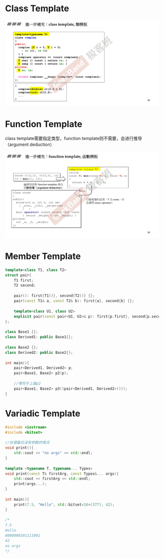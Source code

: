 

# Class Template

![084](Template/084.jpg)

# Function Template

class template需要指定类型，function template则不需要，会进行推导（argument deduction）

![085](Template/085.jpg)

# Member Template

```c++
template<class T1, class T2>
struct pair{
    T1 first;
    T2 second;
    
    pair(): first{T1()}, second{T2()} {};
    pair(const T1& a, const T2& b): first{a}, second{b} {};

    template<class U1, class U2>
    explicit pair(const pair<U1, U2>& p): first{p.first}, second{p.second} {};
};

class Base1 {};
class Derived1: public Base1{};

class Base2 {};
class Derived2: public Base2{};

int main(){
    pair<Derived1, Derived2> p;
    pair<Base1, Base2> p2(p);

    //等同于上面p2
    pair<Base1, Base2> p3((pair<Derived1, Derived2>()));
}
```

# Variadic Template

```c++
#include <iostream>
#include <bitset>

//处理最后没有参数的情况
void print(){
    std::cout << "no args" << std::endl;
}

template <typename T, typename... Types>
void print(const T& firstArg, const Types&... args){
    std::cout << firstArg << std::endl;
    print(args...);
}

int main(){
    print(7.5, "Hello", std::bitset<16>(377), 42);
}

/*
7.5
Hello
0000000101111001
42
no args
*/
```

